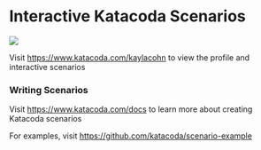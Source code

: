 # Interactive Katacoda Scenarios

[![](http://shields.katacoda.com/katacoda/kaylacohn/count.svg)](https://www.katacoda.com/kaylacohn "Get your profile on Katacoda.com")

Visit https://www.katacoda.com/kaylacohn to view the profile and interactive scenarios

### Writing Scenarios
Visit https://www.katacoda.com/docs to learn more about creating Katacoda scenarios

For examples, visit https://github.com/katacoda/scenario-example
